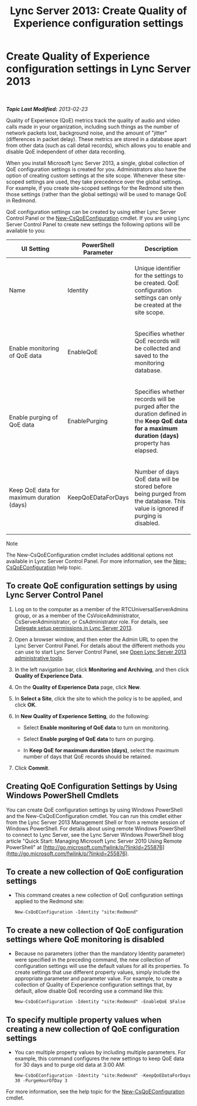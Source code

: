 ﻿---
title: 'Lync Server 2013: Create Quality of Experience configuration settings'
TOCTitle: Create Quality of Experience configuration settings
ms:assetid: 64f05569-07c7-4f76-a96b-ea4125a510d5
ms:mtpsurl: https://technet.microsoft.com/en-us/library/Gg521006(v=OCS.15)
ms:contentKeyID: 48184357
ms.date: 07/23/2014
mtps_version: v=OCS.15
---

<div data-xmlns="http://www.w3.org/1999/xhtml">

<div class="topic" data-xmlns="http://www.w3.org/1999/xhtml" data-msxsl="urn:schemas-microsoft-com:xslt" data-cs="http://msdn.microsoft.com/en-us/">

<div data-asp="http://msdn2.microsoft.com/asp">

# Create Quality of Experience configuration settings in Lync Server 2013

</div>

<div id="mainSection">

<div id="mainBody">

<span> </span>

_**Topic Last Modified:** 2013-02-23_

Quality of Experience (QoE) metrics track the quality of audio and video calls made in your organization, including such things as the number of network packets lost, background noise, and the amount of "jitter" (differences in packet delay). These metrics are stored in a database apart from other data (such as call detail records), which allows you to enable and disable QoE independent of other data recording.

When you install Microsoft Lync Server 2013, a single, global collection of QoE configuration settings is created for you. Administrators also have the option of creating custom settings at the site scope. Whenever these site-scoped settings are used, they take precedence over the global settings. For example, if you create site-scoped settings for the Redmond site then those settings (rather than the global settings) will be used to manage QoE in Redmond.

QoE configuration settings can be created by using either Lync Server Control Panel or the [New-CsQoEConfiguration](https://docs.microsoft.com/en-us/powershell/module/skype/New-CsQoEConfiguration) cmdlet. If you are using Lync Server Control Panel to create new settings the following options will be available to you:


<table>
<colgroup>
<col style="width: 33%" />
<col style="width: 33%" />
<col style="width: 33%" />
</colgroup>
<thead>
<tr class="header">
<th>UI Setting</th>
<th>PowerShell Parameter</th>
<th>Description</th>
</tr>
</thead>
<tbody>
<tr class="odd">
<td><p>Name</p></td>
<td><p>Identity</p></td>
<td><p>Unique identifier for the settings to be created. QoE configuration settings can only be created at the site scope.</p></td>
</tr>
<tr class="even">
<td><p>Enable monitoring of QoE data</p></td>
<td><p>EnableQoE</p></td>
<td><p>Specifies whether QoE records will be collected and saved to the monitoring database.</p></td>
</tr>
<tr class="odd">
<td><p>Enable purging of QoE data</p></td>
<td><p>EnablePurging</p></td>
<td><p>Specifies whether records will be purged after the duration defined in the <strong>Keep QoE data for a maximum duration (days)</strong> property has elapsed.</p></td>
</tr>
<tr class="even">
<td><p>Keep QoE data for maximum duration (days)</p></td>
<td><p>KeepQoEDataForDays</p></td>
<td><p>Number of days QoE data will be stored before being purged from the database. This value is ignored if purging is disabled.</p></td>
</tr>
</tbody>
</table>


<div>


> [!NOTE]
> The New-CsQoEConfiguration cmdlet includes additional options not available in Lync Server Control Panel. For more information, see the <A href="https://docs.microsoft.com/en-us/powershell/module/skype/New-CsQoEConfiguration">New-CsQoEConfiguration</A> help topic.



</div>

<div>

## To create QoE configuration settings by using Lync Server Control Panel

1.  Log on to the computer as a member of the RTCUniversalServerAdmins group, or as a member of the CsVoiceAdministrator, CsServerAdministrator, or CsAdministrator role. For details, see [Delegate setup permissions in Lync Server 2013](lync-server-2013-delegate-setup-permissions.md).

2.  Open a browser window, and then enter the Admin URL to open the Lync Server Control Panel. For details about the different methods you can use to start Lync Server Control Panel, see [Open Lync Server 2013 administrative tools](lync-server-2013-open-lync-server-administrative-tools.md).

3.  In the left navigation bar, click **Monitoring and Archiving**, and then click **Quality of Experience Data**.

4.  On the **Quality of Experience Data** page, click **New**.

5.  In **Select a Site**, click the site to which the policy is to be applied, and click **OK**.

6.  In **New Quality of Experience Setting**, do the following:
    
      - Select **Enable monitoring of QoE data** to turn on monitoring.
    
      - Select **Enable purging of QoE data** to turn on purging.
    
      - In **Keep QoE for maximum duration (days)**, select the maximum number of days that QoE records should be retained.

7.  Click **Commit**.

</div>

<div>

## Creating QoE Configuration Settings by Using Windows PowerShell Cmdlets

You can create QoE configuration settings by using Windows PowerShell and the New-CsQoEConfiguration cmdlet. You can run this cmdlet either from the Lync Server 2013 Management Shell or from a remote session of Windows PowerShell. For details about using remote Windows PowerShell to connect to Lync Server, see the Lync Server Windows PowerShell blog article "Quick Start: Managing Microsoft Lync Server 2010 Using Remote PowerShell" at [http://go.microsoft.com/fwlink/p/?linkId=255876](http://go.microsoft.com/fwlink/p/?linkid=255876).

<div>

## To create a new collection of QoE configuration settings

  - This command creates a new collection of QoE configuration settings applied to the Redmond site:
    
        New-CsQoEConfiguration -Identity "site:Redmond"

</div>

<div>

## To create a new collection of QoE configuration settings where QoE monitoring is disabled

  - Because no parameters (other than the mandatory Identity parameter) were specified in the preceding command, the new collection of configuration settings will use the default values for all its properties. To create settings that use different property values, simply include the appropriate parameter and parameter value. For example, to create a collection of Quality of Experience configuration settings that, by default, allow disable QoE recording use a command like this:
    
        New-CsQoEConfiguration -Identity "site:Redmond" -EnableQoE $False

</div>

<div>

## To specify multiple property values when creating a new collection of QoE configuration settings

  - You can multiple property values by including multiple parameters. For example, this command configures the new settings to keep QoE data for 30 days and to purge old data at 3:00 AM:
    
        New-CsQoEConfiguration -Identity "site:Redmond" -KeepQoEDataForDays 30 -PurgeHourOfDay 3

</div>

For more information, see the help topic for the [New-CsQoEConfiguration](https://docs.microsoft.com/en-us/powershell/module/skype/New-CsQoEConfiguration) cmdlet.

</div>

</div>

<span> </span>

</div>

</div>

</div>

